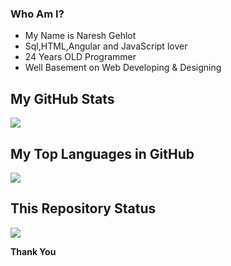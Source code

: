 

### Who Am I?

  * My Name is Naresh Gehlot
  * Sql,HTML,Angular and JavaScript lover
  * 24 Years OLD Programmer
  * Well Basement on Web Developing & Designing
## My GitHub Stats
<img src="https://github.com/98nareshinn">


## My Top Languages in GitHub
<img src="https://github.com/98nareshinn">

## This Repository Status
<img src="https://github.com/98nareshinn">


**Thank You**
